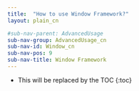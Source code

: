 ```yaml
---
title:  "How to use Window Framework?"
layout: plain_cn

#sub-nav-parent: AdvancedUsage
sub-nav-group: AdvancedUsage_cn
sub-nav-id: Window_cn
sub-nav-pos: 9
sub-nav-title: Window Framework
---
```


* This will be replaced by the TOC
{:toc}
